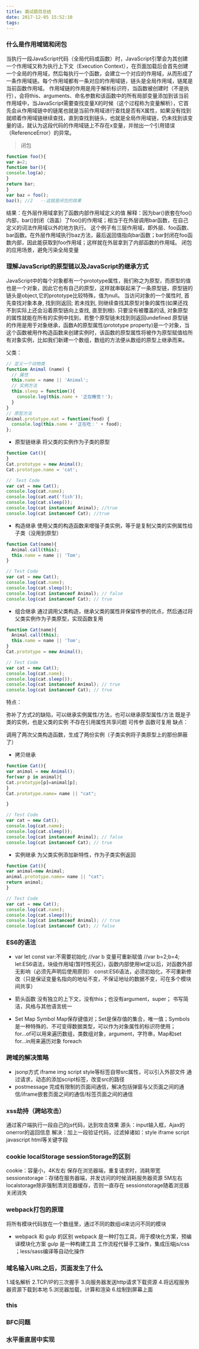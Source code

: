 ```yaml
---
title: 面试题目总结
date: 2017-12-05 15:52:10
tags:
---
```

### 什么是作用域链和闭包
当执行一段JavaScript代码（全局代码或函数）时，JavaScript引擎会为其创建一个作用域又称为执行上下文（Execution Context），在页面加载后会首先创建一个全局的作用域，然后每执行一个函数，会建立一个对应的作用域，从而形成了一条作用域链。每个作用域都有一条对应的作用域链，链头是全局作用域，链尾是当前函数作用域。
作用域链的作用是用于解析标识符，当函数被创建时（不是执行），会将this、arguments、命名参数和该函数中的所有局部变量添加到该当前作用域中，当JavaScript需要查找变量X的时候（这个过程称为变量解析），它首先会从作用域链中的链尾也就是当前作用域进行查找是否有X属性，如果没有找到就顺着作用域链继续查找，直到查找到链头，也就是全局作用域链，仍未找到该变量的话，就认为这段代码的作用域链上不存在x变量，并抛出一个引用错误（ReferenceError）的异常。

> 闭包

```javascript
function foo(){
var a=2;
function bar(){
console.log(a);
}
return bar;
}
var baz = foo();
baz(); //2   --这就是闭包的效果

```
结果：在外层作用域拿到了函数内部作用域定义的值
解释：因为bar()嵌套在foo()内部，bar()封闭（涵盖）了foo()的作用域；相当于在外层调用bar函数，在自己定义的词法作用域以外的地方执行。
这个例子有三层作用域，即外层、foo函数、bar函数。在外层作用域执行baz方法，最后返回值指向bar函数；bar封闭在foo函数内部，因此能获取到foo作用域；这样就在外层拿到了内部函数的作用域。
闭包的应用场景，避免污染全局变量


### 理解JavaScript的原型链以及JavaScript的继承方式

JavaScript中的每个对象都有一个prototype属性，我们称之为原型，而原型的值也是一个对象，因此它也有自己的原型，这样就串联起来了一条原型链，原型链的链头是object,它的prototype比较特殊，值为null。
当访问对象的一个属性时, 首先查找对象本身, 找到则返回; 若未找到, 则继续查找其原型对象的属性(如果还找不到实际上还会沿着原型链向上查找, 直至到根). 只要没有被覆盖的话, 对象原型的属性就能在所有的实例中找到，若整个原型链未找到则返回undefined
原型链的作用是用于对象继承，函数A的原型属性(prototype property)是一个对象，当这个函数被用作构造函数来创建实例时，该函数的原型属性将被作为原型赋值给所有对象实例，比如我们新建一个数组，数组的方法便从数组的原型上继承而来。



父类：

```javascript
// 定义一个动物类
function Animal (name) {
  // 属性
  this.name = name || 'Animal';
  // 实例方法
  this.sleep = function(){
    console.log(this.name + '正在睡觉！');
  }
}
// 原型方法
Animal.prototype.eat = function(food) {
  console.log(this.name + '正在吃：' + food);
};
```

* 原型链继承
  将父类的实例作为子类的原型

```javascript
function Cat(){
}
Cat.prototype = new Animal();
Cat.prototype.name = 'cat';

//　Test Code
var cat = new Cat();
console.log(cat.name);
console.log(cat.eat('fish'));
console.log(cat.sleep());
console.log(cat instanceof Animal); //true
console.log(cat instanceof Cat); //true
```

* 构造继承
使用父类的构造函数来增强子类实例，等于是复制父类的实例属性给子类（没用到原型）

```javascript
function Cat(name){
  Animal.call(this);
  this.name = name || 'Tom';
}

// Test Code
var cat = new Cat();
console.log(cat.name);
console.log(cat.sleep());
console.log(cat instanceof Animal); // false
console.log(cat instanceof Cat); // true
```

* 组合继承
通过调用父类构造，继承父类的属性并保留传参的优点，然后通过将父类实例作为子类原型，实现函数复用

```javascript
function Cat(name){
  Animal.call(this);
  this.name = name || 'Tom';
}
Cat.prototype = new Animal();

// Test Code
var cat = new Cat();
console.log(cat.name);
console.log(cat.sleep());
console.log(cat instanceof Animal); // true
console.log(cat instanceof Cat); // true

```
特点：

弥补了方式2的缺陷，可以继承实例属性/方法，也可以继承原型属性/方法
既是子类的实例，也是父类的实例
不存在引用属性共享问题
可传参
函数可复用
缺点：

调用了两次父类构造函数，生成了两份实例（子类实例将子类原型上的那份屏蔽了）

* 拷贝继承

```javascript
function Cat(){
var animal = new Animal();
for(var p in animal){
Cat.prototype[p]=animal[p];
}
Cat.prototype.name= name || "cat";

}

// Test Code
var cat = new Cat();
console.log(cat.name);
console.log(cat.sleep());
console.log(cat instanceof Animal); // false
console.log(cat instanceof Cat); // true

```

* 实例继承
为父类实例添加新特性，作为子类实例返回

```javascript
function Cat(){
var animal=new Animal;
animal.prototype.name= name || "cat";
return animal;
}

// Test Code
var cat = new Cat();
console.log(cat.name);
console.log(cat.sleep());
console.log(cat instanceof Animal); // true
console.log(cat instanceof Cat); // false


```
### ES6的语法
* var  let const
var:不需要初始化 //var b    变量可重新赋值 //var b=2;b=4;
let:ES6语法，块级作用域(暂时性死区)，函数内部使用let定以后，对函数外部无影响（必须先声明后使用原则）
const:ES6语法，必须初始化，不可重新修改（只是保证变量名指向的地址不变，不保证地址的数据不变，可在多个模块间共享）

* 箭头函数
没有独立的上下文，没有this；也没有argument，super；
书写简洁，风格与其他语言统一

* Set Map Symbol
Map保存键值对；Set是保存值的集合，唯一值；Symbols是一种特殊的、不可变得数据类型，可以作为对象属性的标识符使用；
for...of可以用来遍历数组，类数组对象，argument，字符串，Map和set
for...in用来遍历对象
foreach

### 跨域的解决策略
* jsonp方式
iframe img script style等标签自带src属性，可以引入外部文件
通过请求，动态的添加script标签，改变src的路径
* postmessage
完成有限制的页面间通信，解决包括弹窗与父页面之间的通信/iframe嵌套页面之间的通信/标签页面之间的通信


### xss劫持（跨站攻击）
通过客户端执行一段自己的js代码，达到攻击效果
源头：input输入框，Ajax的onerror的返回信息
解决：加上一段验证代码，过滤掉诸如：style iframe script javascript html等关键字段


### cookie localStorage sessionStorage的区别
cookie：容量小，4K左右 保存在浏览器端，重复请求时，消耗带宽
sessionstorage：存储在服务器端，并发访问的时候消耗服务器资源  5M左右
localstorage除非强制清浏览器缓存，否则一直存在  sessionstorage随着浏览器关闭消失

### webpack打包的原理
将所有模块代码放在一个数组里，通过不同的数组id来访问不同的模块

* webpack 和 gulp 的区别
webpack 是一种打包工具，用于模块化方案，预编译模块化方案
gulp 是一种构建工具 工作流程代替手工操作，集成压缩js/css ；less/sass编译等自动化操作

### 域名输入URL之后，页面发生了什么
1.域名解析
2.TCP/IP的三次握手
3.向服务器发送http请求下载资源
4.将远程服务器资源下载到本地
5.浏览器加载，计算和渲染
6.绘制到屏幕上面

### this

### BFC问题

### 水平垂直居中实现








